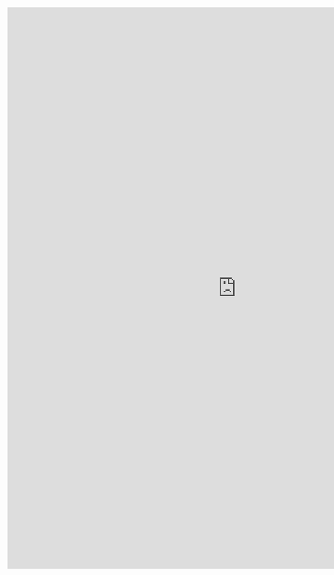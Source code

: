 <iframe src="https://docs.google.com/forms/d/e/1FAIpQLScl_HXqhf-veRPNOcH4PYHna8UnEIUaqMzvu-nHyijG9Bdk4w/viewform?embedded=true" width="1024" height="1257" frameborder="0" marginheight="0" marginwidth="0">Loading…</iframe>
